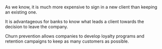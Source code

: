 As we know, it is much more expensive to sign in a new client than keeping an existing one.

It is advantageous for banks to know what leads a client towards the decision to leave the company.

Churn prevention allows companies to develop loyalty programs and retention campaigns to keep as many customers as possible.
